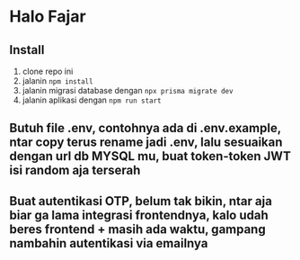 # Halo Fajar

## Install
1. clone repo ini
2. jalanin `npm install`
3. jalanin migrasi database dengan `npx prisma migrate dev`
4. jalanin aplikasi dengan `npm run start`

## Butuh file .env, contohnya ada di .env.example, ntar copy terus rename jadi .env, lalu sesuaikan dengan url db MYSQL mu, buat token-token JWT isi random aja terserah

## Buat autentikasi OTP, belum tak bikin, ntar aja biar ga lama integrasi frontendnya, kalo udah beres frontend + masih ada waktu, gampang nambahin autentikasi via emailnya